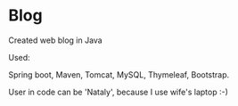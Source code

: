 # Blog
<p>Created web blog in Java</p>

<p>Used:</p>
<p>Spring boot, Maven, Tomcat, MySQL, Thymeleaf, Bootstrap.<p>

<p>User in code can be 'Nataly', because I use wife's laptop :-)</p>
